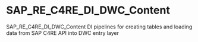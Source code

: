 # SAP_RE_C4RE_DI_DWC_Content
SAP_RE_C4RE_DI_DWC_Content DI pipelines for creating tables and loading data from SAP C4RE API into DWC entry layer
